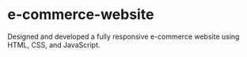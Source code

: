 # e-commerce-website
 Designed and developed a fully responsive e-commerce website using HTML, CSS, and JavaScript.

